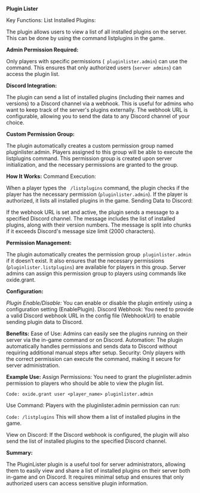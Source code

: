 **Plugin Lister**

Key Functions:
List Installed Plugins:

The plugin allows users to view a list of all installed plugins on the server. This can be done by using the command listplugins in the game.

**Admin Permission Required:**

Only players with specific permissions (` pluginlister.admin`) can use the command. This ensures that only authorized users (`server admins`) can access the plugin list.

**Discord Integration:**

The plugin can send a list of installed plugins (including their names and versions) to a Discord channel via a webhook. This is useful for admins who want to keep track of the server's plugins externally.
The webhook URL is configurable, allowing you to send the data to any Discord channel of your choice.

**Custom Permission Group:**

The plugin automatically creates a custom permission group named pluginlister.admin. Players assigned to this group will be able to execute the listplugins command.
This permission group is created upon server initialization, and the necessary permissions are granted to the group.

**How It Works:**
Command Execution:

When a player types the ` /listplugins` command, the plugin checks if the player has the necessary permission (`pluginlister.admin`). If the player is authorized, it lists all installed plugins in the game.
Sending Data to Discord:

If the webhook URL is set and active, the plugin sends a message to a specified Discord channel. The message includes the list of installed plugins, along with their version numbers.
The message is split into chunks if it exceeds Discord's message size limit (2000 characters).

**Permission Management:**

The plugin automatically creates the permission group` pluginlister.admin` if it doesn’t exist. It also ensures that the necessary permissions (`pluginlister.listplugins`) are available for players in this group.
Server admins can assign this permission group to players using commands like oxide.grant.

**Configuration:**

*Plugin Enable/Disable:*
You can enable or disable the plugin entirely using a configuration setting (EnablePlugin).
Discord Webhook:
You need to provide a valid Discord webhook URL in the config file (WebhookUrl) to enable sending plugin data to Discord.

**Benefits:**
Ease of Use: Admins can easily see the plugins running on their server via the in-game command or on Discord.
Automation: The plugin automatically handles permissions and sends data to Discord without requiring additional manual steps after setup.
Security: Only players with the correct permission can execute the command, making it secure for server administration.

**Example Use:**
Assign Permissions: You need to grant the pluginlister.admin permission to players who should be able to view the plugin list.


`
Code:
oxide.grant user <player_name> pluginlister.admin
`

Use Command: Players with the pluginlister.admin permission can run:

`
Code:
/listplugins
`
This will show them a list of installed plugins in the game.

View on Discord: If the Discord webhook is configured, the plugin will also send the list of installed plugins to the specified Discord channel.

**Summary:**

The PluginLister plugin is a useful tool for server administrators, allowing them to easily view and share a list of installed plugins on their server both in-game and on Discord. It requires minimal setup and ensures that only authorized users can access sensitive plugin information.